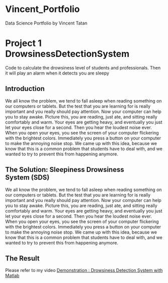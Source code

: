 # Vincent_Portfolio
Data Science Portfolio by Vincent Tatan

# Project 1 DrowsinessDetectionSystem
Code to calculate the drowsiness level of students and professionals. Then it will play an alarm when it detects you are sleepy

## Introduction
We all know the problem, we tend to fall asleep when reading something on our computers or tablets. But the test that you are learning for is really important and you really should pay attention. Now your computer can help you to stay awake.
Picture this, you are reading, just ate, and sitting really comfortably and warm. Your eyes are getting heavy, and eventually you just let your eyes close for a second. Then you hear the loudest noise ever. When you open your eyes, you see the screen of your computer flickering with the brightest colors. Immediately you press a button on your computer to make the annoying noise stop.
We came up with this idea, because we know that this is a common problem that students have to deal with, and we wanted to try to prevent this from happening anymore.

## The Solution: Sleepiness Drowsiness System (SDS)
We all know the problem, we tend to fall asleep when reading something on our computers or tablets. But the test that you are learning for is really important and you really should pay attention. Now your computer can help you to stay awake.
Picture this, you are reading, just ate, and sitting really comfortably and warm. Your eyes are getting heavy, and eventually you just let your eyes close for a second. Then you hear the loudest noise ever. When you open your eyes, you see the screen of your computer flickering with the brightest colors. Immediately you press a button on your computer to make the annoying noise stop.
We came up with this idea, because we know that this is a common problem that students have to deal with, and we wanted to try to prevent this from happening anymore.

## The Result
Please refer to my video [Demonstration : Drowsiness Detection System with Matlab](https://www.youtube.com/watch?v=ypd0iz4Z7E0)
